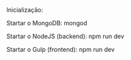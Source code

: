 Inicialização:

Startar o MongoDB:
  mongod

Startar o NodeJS (backend):
  npm run dev

Startar o Gulp (frontend):
  npm run dev
